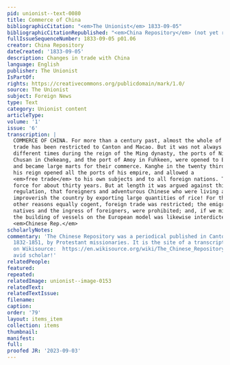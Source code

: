 ```yaml
---
pid: unionist--text-0080
title: Commerce of China
bibliographicCitation: "<em>The Unionist</em> 1833-09-05"
bibliographicCitationRepublished: "<em>China Repository</em> (not yet researched)"
fullIssueSequenceNumber: 1833-09-05 p01.06
creator: China Repository
dateCreated: '1833-09-05'
description: Changes in trade with China
language: English
publisher: The Unionist
IsPartOf: 
rights: https://creativecommons.org/publicdomain/mark/1.0/
source: The Unionist
subject: Foreign News
type: Text
category: Unionist content
articleType: 
volume: '1'
issue: '6'
transcription: |
  COMMERCE OF CHINA. For more than a century past, almost the whole of European
  trade has been restricted to Canton and Macao. But it was not always so. At
  different times during the reign of the Ming dynasty, the ports of Ningpo and
  Chusan in Chekeang, and the port of Amoy in Fuhkeen, were opened to Europeans,
  and became large marts for their commerce. Kanghe in the twenty third year of
  his reign opened all the ports of his empire, and allowed a
  <em>free trade</em> to his own subjects and to all foreign nations. This regulation continued in
  force for about thirty years. But at length it was argued against this
  regulation, that foreigners and adventurous Chinese who were living abroad would
  improverish the country by exporting large quantities of rice! For this, or some
  other reasons equally cogent, foreign trade was restricted; the emigration of
  natives and the ingress of foreigners, were prohibited; and, if we mistake not,
  the building of vessels on the European model was likewise interdicted. —
  <em>Chinese Rep.</em>
scholarlyNotes: 
commentary: 'The Chinese Repository was a periodical published in Canton, China, from
  1832-1851, by Protestant missionaries. It is the site of a transcription project
  on Wikisource:  https://en.wikisource.org/wiki/The_Chinese_Repository - for the
  avid scholar!'
relatedPeople: 
featured: 
repeated: 
relatedImage: unionist--image-0153
relatedText: 
relatedTextIssue: 
filename: 
caption: 
order: '79'
layout: items_item
collection: items
thumbnail: 
manifest: 
full: 
proofed JR: '2023-09-03'
---
```

